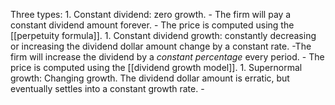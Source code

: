Three types:
	1. Constant dividend: 
		zero growth.
			- The firm will pay a constant dividend amount forever.
			- The price is computed using the [[perpetuity formula]].
	1. Constant dividend growth: 
		constantly decreasing or increasing the dividend dollar amount change by a constant rate.
			-The firm will increase the dividend by a *constant percentage* every period.
			- The price is computed using the [[dividend growth model]].
	1. Supernormal growth:
		Changing growth. The dividend dollar amount is erratic, but eventually settles into a constant growth rate.
			- 
	